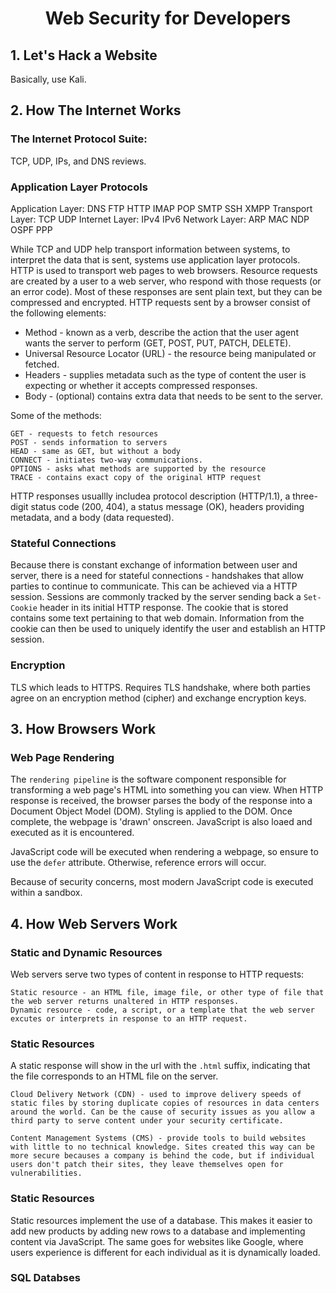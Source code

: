 <h1 style="text-align:center"><strong>Web Security for Developers</strong></h1>

## <strong>1. Let's Hack a Website</strong>
Basically, use Kali. 

## <strong>2. How The Internet Works</strong>

### <strong>The Internet Protocol Suite:</strong>
TCP, UDP, IPs, and DNS reviews. 

### <strong>Application Layer Protocols</strong>
Application Layer:      DNS FTP HTTP IMAP POP SMTP SSH XMPP
Transport Layer:        TCP UDP
Internet Layer:         IPv4 IPv6
Network Layer:          ARP MAC NDP OSPF PPP

While TCP and UDP help transport information between systems, to interpret the data that is sent, systems use application layer protocols. HTTP is used to transport web pages to web browsers. Resource requests are created by a user to a web server, who respond with those requests (or an error code). Most of these responses are sent plain text, but they can be compressed and encrypted. HTTP requests sent by a browser consist of the following elements:

* Method - known as a verb, describe the action that the user agent wants the server to perform (GET, POST, PUT, PATCH, DELETE). 
* Universal Resource Locator (URL) - the resource being manipulated or fetched.
* Headers - supplies metadata such as the type of content the user is expecting or whether it accepts compressed responses.
* Body - (optional) contains extra data that needs to be sent to the server.

Some of the methods:

    GET - requests to fetch resources
    POST - sends information to servers
    HEAD - same as GET, but without a body
    CONNECT - initiates two-way communications.
    OPTIONS - asks what methods are supported by the resource
    TRACE - contains exact copy of the original HTTP request

HTTP responses usuallly includea protocol description (HTTP/1.1), a three-digit status code (200, 404), a status message (OK), headers providing metadata, and a body (data requested). 

### <strong>Stateful Connections</strong>
Because there is constant exchange of information between user and server, there is a need for stateful connections - handshakes that allow parties to continue to communicate. This can be achieved via a HTTP session. Sessions are commonly tracked by the server sending back a ```Set-Cookie``` header in its initial HTTP response. The cookie that is stored contains some text pertaining to that web domain. Information from the cookie can then be used to uniquely identify the user and establish an HTTP session. 

### <strong>Encryption</strong>
TLS which leads to HTTPS. Requires TLS handshake, where both parties agree on an encryption method (cipher) and exchange encryption keys.

## <strong>3. How Browsers Work</strong>

### <strong>Web Page Rendering</strong>
The ```rendering pipeline``` is the software component responsible for transforming a web page's HTML into something you can view. When  HTTP response is received, the browser parses the body of the response into a Document Object Model (DOM). Styling is applied to the DOM. Once complete, the webpage is 'drawn' onscreen. JavaScript is also loaed and executed as it is encountered. 

JavaScript code will be executed when rendering a webpage, so ensure to use the ```defer``` attribute. Otherwise, reference errors will occur.

Because of security concerns, most modern JavaScript code is executed within a sandbox. 

## <strong>4. How Web Servers Work</strong>

### <strong>Static and Dynamic Resources</strong>
Web servers serve two types of content in response to HTTP requests:

    Static resource - an HTML file, image file, or other type of file that the web server returns unaltered in HTTP responses. 
    Dynamic resource - code, a script, or a template that the web server excutes or interprets in response to an HTTP request.

### <strong>Static Resources</strong>
A static response will show in the url with the ```.html``` suffix, indicating that the file corresponds to an HTML file on the server. 

    Cloud Delivery Network (CDN) - used to improve delivery speeds of static files by storing duplicate copies of resources in data centers around the world. Can be the cause of security issues as you allow a third party to serve content under your security certificate.

    Content Management Systems (CMS) - provide tools to build websites with little to no technical knowledge. Sites created this way can be more secure becauses a company is behind the code, but if individual users don't patch their sites, they leave themselves open for vulnerabilities.

### <strong>Static Resources</strong>
Static resources implement the use of a database. This makes it easier to add new products by adding new rows to a database and implementing content via JavaScript. The same goes for websites like Google, where users experience is different for each individual as it is dynamically loaded.

### <strong>SQL Databses</strong>
